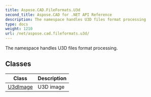 ```yaml
---
title: Aspose.CAD.FileFormats.U3d
second_title: Aspose.CAD for .NET API Reference
description: The namespace handles U3D files format processing
type: docs
weight: 1210
url: /net/aspose.cad.fileformats.u3d/
---
```

The namespace handles U3D files format processing.

## Classes

| Class | Description |
| --- | --- |
| [U3dImage](./u3dimage/) | U3D image |


